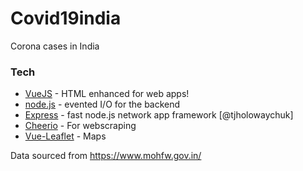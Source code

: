 # Covid19india
Corona cases in India 

### Tech

* [VueJS] - HTML enhanced for web apps!
* [node.js] - evented I/O for the backend
* [Express] - fast node.js network app framework [@tjholowaychuk]
* [Cheerio] - For webscraping
* [Vue-Leaflet] - Maps

Data sourced from https://www.mohfw.gov.in/


[//]: # ()


   [VueJS]: <https://github.com/joemccann/dillinger>
   [Cheerio]: <https://github.com/joemccann/dillinger.git>
   [node.js]: <http://nodejs.org>
   [express]: <http://expressjs.com>
   [Vue-Leaflet]: <https://vue2-leaflet.netlify.com/>
